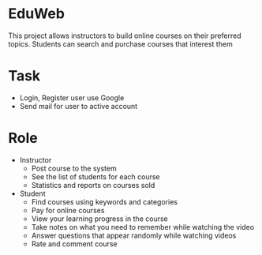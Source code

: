# EduWeb
This project allows instructors to build online courses on their preferred topics.
Students can search and purchase courses that interest them
# Task
+ Login, Register user use Google
+ Send mail for user to active account
# Role
- Instructor
  + Post course to the system
  + See the list of students for each course
  + Statistics and reports on courses sold
- Student
  + Find courses using keywords and categories
  + Pay for online courses
  + View your learning progress in the course
  + Take notes on what you need to remember while watching the video
  + Answer questions that appear randomly while watching videos
  + Rate and comment course
